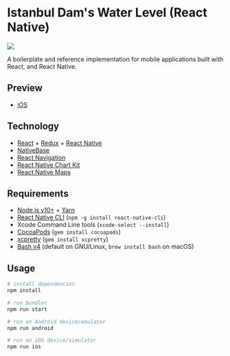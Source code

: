 # Istanbul Dam's Water Level (React Native)

![](https://img.shields.io/david/emiketic/helloworld-react-native.svg?style=for-the-badge)

A boilerplate and reference implementation for mobile applications built with React, and React Native.

## Preview

- [iOS](https://appetize.io/app/y3mug60jc338qhrbpnaduhf7k8)

## Technology

- [React](https://reactjs.org/) + [Redux](https://redux.js.org/) + [React Native](https://facebook.github.io/react-native/)
- [NativeBase](https://nativebase.io/)
- [React Navigation](https://reactnavigation.org/)
- [React Native Chart Kit](https://github.com/indiespirit/react-native-chart-kit)
- [React Native Maps](https://github.com/react-native-maps/react-native-maps)

## Requirements

- [Node.js v10+](https://nodejs.org/) + [Yarn](https://yarnpkg.com/)
- [React Native CLI](https://www.npmjs.com/package/react-native-cli) (`npm -g install react-native-cli`)
- Xcode Command Line tools (`xcode-select --install`)
- [CocoaPods](https://cocoapods.org/) (`gem install cocoapods`)
- [xcpretty](https://github.com/supermarin/xcpretty) (`gem install xcpretty`)
- [Bash v4](http://tldp.org/LDP/abs/html/bashver4.html) (default on GNU/Linux, `brew install bash` on macOS)

## Usage

```sh
# install dependencies
npm install

# run bundler
npm run start

# run on Android device/emulator
npm run android

# run on iOS device/simulator
npm run ios
